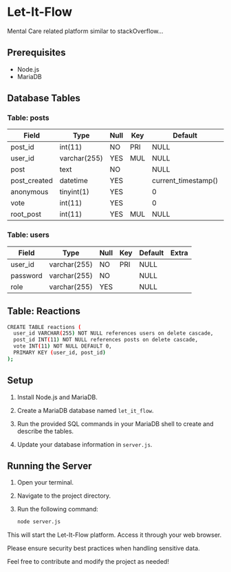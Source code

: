 # Let-It-Flow

Mental Care related platform similar to stackOverflow...

## Prerequisites

- Node.js
- MariaDB

## Database Tables

### Table: posts

| Field        | Type         | Null | Key | Default             | Extra          |
|--------------|--------------|------|-----|---------------------|----------------|
| post_id      | int(11)      | NO   | PRI | NULL                | auto_increment |
| user_id      | varchar(255) | YES  | MUL | NULL                |                |
| post         | text         | NO   |     | NULL                |                |
| post_created | datetime     | YES  |     | current_timestamp() |                |
| anonymous    | tinyint(1)   | YES  |     | 0                   |                |
| vote         | int(11)      | YES  |     | 0                   |                |
| root_post    | int(11)      | YES  | MUL | NULL                |                |

### Table: users

| Field    | Type         | Null | Key | Default | Extra |
|----------|--------------|------|-----|---------|-------|
| user_id  | varchar(255) | NO   | PRI | NULL    |       |
| password | varchar(255) | NO   |     | NULL    |       |
| role     | varchar(255) | YES  |     | NULL    |       |



## Table: Reactions

```bash
CREATE TABLE reactions (
  user_id VARCHAR(255) NOT NULL references users on delete cascade,
  post_id INT(11) NOT NULL references posts on delete cascade,
  vote INT(11) NOT NULL DEFAULT 0,
  PRIMARY KEY (user_id, post_id)
);
```


## Setup

1. Install Node.js and MariaDB.

2. Create a MariaDB database named `let_it_flow`.

3. Run the provided SQL commands in your MariaDB shell to create and describe the tables.

4. Update your database information in `server.js`.

## Running the Server

1. Open your terminal.

2. Navigate to the project directory.

3. Run the following command:

   ```bash
   node server.js
   ```

This will start the Let-It-Flow platform. Access it through your web browser.

Please ensure security best practices when handling sensitive data.

Feel free to contribute and modify the project as needed!

